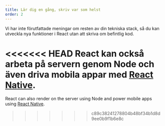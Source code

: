 ```yaml
---
title: Lär dig en gång, skriv var som helst
order: 2
---
```


Vi har inte förutfattade meningar om resten av din tekniska stack, så du kan utveckla nya funktioner i React utan att skriva om befintlig kod.

<<<<<<< HEAD
React kan också arbeta på servern genom Node och även driva mobila appar med [React Native](https://facebook.github.io/react-native/).
=======
React can also render on the server using Node and power mobile apps using [React Native](https://reactnative.dev/).
>>>>>>> c89c38241278804b48bf34b1d8d9ee0b9f1b6e8c
